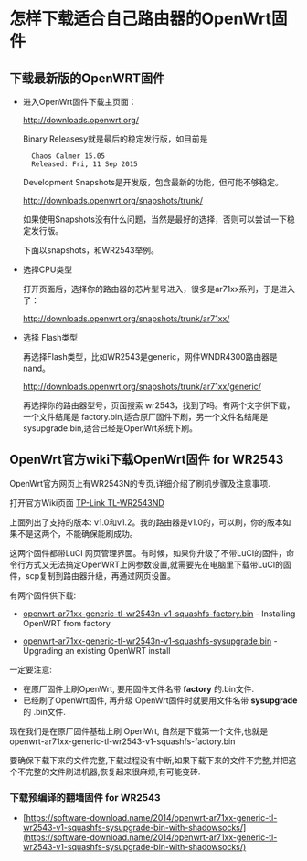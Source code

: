怎样下载适合自己路由器的OpenWrt固件
=============================

## 下载最新版的OpenWRT固件

* 进入OpenWrt固件下载主页面：

	http://downloads.openwrt.org/

	Binary Releasesy就是最后的稳定发行版，如目前是
	
		Chaos Calmer 15.05
		Released: Fri, 11 Sep 2015
	
	Development Snapshots是开发版，包含最新的功能，但可能不够稳定。
	
	http://downloads.openwrt.org/snapshots/trunk/
	
	如果使用Snapshots没有什么问题，当然是最好的选择，否则可以尝试一下稳定发行版。
	
	下面以snapshots，和WR2543举例。

* 选择CPU类型

	打开页面后，选择你的路由器的芯片型号进入，很多是ar71xx系列，于是进入了：
	
	http://downloads.openwrt.org/snapshots/trunk/ar71xx/

* 选择 Flash类型

	再选择Flash类型，比如WR2543是generic，网件WNDR4300路由器是nand。

	http://downloads.openwrt.org/snapshots/trunk/ar71xx/generic/

	再选择你的路由器型号，页面搜索 wr2543，找到了吗。有两个文字供下载，一个文件结尾是 factory.bin,适合原厂固件下刷，另一个文件名结尾是sysupgrade.bin,适合已经是OpenWrt系统下刷。

## OpenWrt官方wiki下载OpenWrt固件 for WR2543

OpenWrt官方网页上有WR2543N的专页,详细介绍了刷机步骤及注意事项.

打开官方Wiki页面 [TP-Link TL-WR2543ND](http://wiki.openwrt.org/toh/tp-link/tl-wr2543nd) 

上面列出了支持的版本: v1.0和v1.2。我的路由器是v1.0的，可以刷，你的版本如果不是这两个，不能确保能刷成功。

这两个固件都带LuCI 网页管理界面。有时候，如果你升级了不带LuCI的固件，命令行方式又无法搞定OpenWRT上网参数设置,就需要先在电脑里下载带LuCI的固件，scp复制到路由器升级，再通过网页设置。

有两个固件供下载:
* [openwrt-ar71xx-generic-tl-wr2543n-v1-squashfs-factory.bin](http://downloads.openwrt.org/attitude_adjustment/12.09/ar71xx/generic/openwrt-ar71xx-generic-tl-wr2543-v1-squashfs-factory.bin) - Installing OpenWRT from factory

* [openwrt-ar71xx-generic-tl-wr2543n-v1-squashfs-sysupgrade.bin](http://downloads.openwrt.org/attitude_adjustment/12.09/ar71xx/generic/openwrt-ar71xx-generic-tl-wr2543-v1-squashfs-sysupgrade.bin) - Upgrading an existing OpenWRT install

一定要注意:
* 在原厂固件上刷OpenWrt, 要用固件文件名带 **factory** 的.bin文件. 
* 已经刷了OpenWrt固件, 再升级 OpenWrt固件时就要用文件名带 **sysupgrade** 的 .bin文件.

现在我们是在原厂固件基础上刷 OpenWrt, 自然是下载第一个文件,也就是 openwrt-ar71xx-generic-tl-wr2543-v1-squashfs-factory.bin

要确保下载下来的文件完整,下载过程没有中断,如果下载下来的文件不完整,并把这个不完整的文件刷进机器,恢复起来很麻烦,有可能变砖.

### 下载预编译的翻墙固件 for WR2543

* [https://software-download.name/2014/openwrt-ar71xx-generic-tl-wr2543-v1-squashfs-sysupgrade-bin-with-shadowsocks/](https://software-download.name/2014/openwrt-ar71xx-generic-tl-wr2543-v1-squashfs-sysupgrade-bin-with-shadowsocks/)